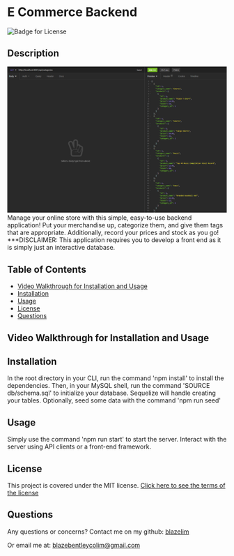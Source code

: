 
# E Commerce Backend
![Badge for License](https://img.shields.io/badge/license-MIT-blueviolet)

## Description
![Example of an api call](./media/sample.png)
Manage your online store with this simple, easy-to-use backend application! Put your merchandise up, categorize them, and give them tags that are appropriate. Additionally, record your prices and stock as you go! ***DISCLAIMER: This application requires you to develop a front end as it is simply just an interactive database.

## Table of Contents
* [Video Walkthrough for Installation and Usage](#video-walkthrough-for-installation-and-usage)
* [Installation](#installation)
* [Usage](#usage)
* [License](#license)
* [Questions](#questions)

## Video Walkthrough for Installation and Usage

## Installation
In the root directory in your CLI, run the command 'npm install' to install the dependencies. Then, in your MySQL shell, run the command 'SOURCE db/schema.sql' to initialize your database. Sequelize will handle creating your tables. Optionally, seed some data with the command 'npm run seed'

## Usage
Simply use the command 'npm run start' to start the server. Interact with the server using API clients or a front-end framework.

## License
This project is covered under the MIT license.
[Click here to see the terms of the license](https://choosealicense.com/licenses/mit/)
## Questions
Any questions or concerns?
Contact me on my github: [blazelim](https://github.com/blazelim/)

Or email me at: blazebentleycolim@gmail.com